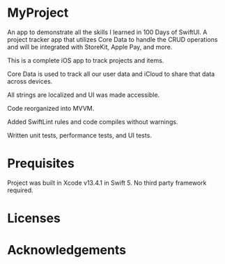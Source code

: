# MyProject
An app to demonstrate all the skills I learned in 100 Days of SwiftUI. A project tracker app that utilizes Core Data to handle the CRUD operations and will be integrated with StoreKit, Apple Pay, and more. 

This is a complete iOS app to track projects and items.

Core Data is used to track all our user data and iCloud to share that data across devices.

All strings are localized and UI was made accessible.

Code reorganized into MVVM.

Added SwiftLint rules and code compiles without warnings.

Written unit tests, performance tests, and UI tests.

# Prequisites
Project was built in Xcode v13.4.1 in Swift 5. No third party framework required.

# Licenses

# Acknowledgements
